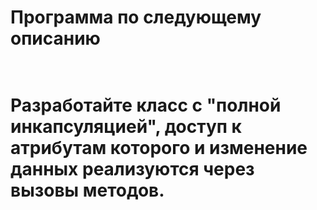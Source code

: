 <h1>Программа по следующему описанию<h1><br>
Разработайте класс с "полной инкапсуляцией", доступ к атрибутам которого и изменение данных реализуются через вызовы методов.